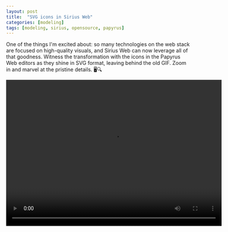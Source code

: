 ```yaml
---
layout: post
title:  "SVG icons in Sirius Web"
categories: [modeling]
tags: [modeling, sirius, opensource, papyrus]
---
```

One of the things I'm excited about: so many technologies on the web stack are focused on high-quality visuals, and Sirius Web can now leverage all of that goodness.
Witness the transformation with the icons in the Papyrus Web editors as they shine in SVG format, leaving behind the old GIF.
Zoom in and marvel at the pristine details. 🖥️🔍

<video  width="588" height="400" controls loop><source src="{{ site.url }}/media/zoomSVG2-2023-10-25_12.53.35.mp4">Your browser does not support the video tag.</video>

